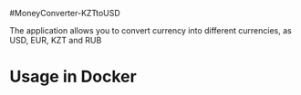 #MoneyConverter-KZTtoUSD

The application allows you to convert currency into different currencies, as USD, EUR, KZT and RUB

<h1>Usage in Docker</h1>